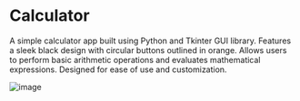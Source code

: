 # Calculator
A simple calculator app built using Python and Tkinter GUI library. Features a sleek black design with circular buttons outlined in orange. Allows users to perform basic arithmetic operations and evaluates mathematical expressions. Designed for ease of use and customization.


![image](https://github.com/JJo6/Calculator/assets/87189227/ab9a2330-65f9-40dd-b4b0-ed2437670b2e)
